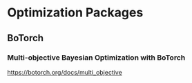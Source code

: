 # Optimization Packages

## BoTorch

### Multi-objective Bayesian Optimization with BoTorch
https://botorch.org/docs/multi_objective
